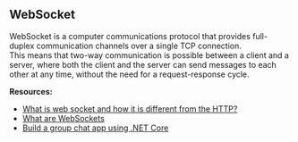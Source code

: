 ## WebSocket

WebSocket is a computer communications protocol that provides full-duplex communication channels over a single TCP connection.   
This means that two-way communication is possible between a client and a server, where both the client and the server can send messages to each other at any time, without the need for a request-response cycle.

**Resources:**

 - [What is web socket and how it is different from the HTTP?](https://www.geeksforgeeks.org/what-is-web-socket-and-how-it-is-different-from-the-http/)
 - [What are WebSockets](https://pusher.com/websockets)
 - [Build a group chat app using .NET Core](https://pusher.com/tutorials/group-chat-net/)
